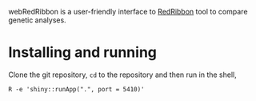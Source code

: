 webRedRibbon is a user-friendly interface to [RedRibbon](https://github.com/antpiron/webRedRibbon) tool to compare genetic analyses.

# Installing and running


Clone the git repository, `cd` to the repository and then run in the shell,

```shell
R -e 'shiny::runApp(".", port = 5410)'
```
